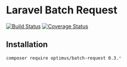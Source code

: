 # Laravel Batch Request

[![Build Status](https://travis-ci.org/esbenp/laravel-batch-request.svg)](https://travis-ci.org/esbenp/laravel-batch-request) [![Coverage Status](https://coveralls.io/repos/esbenp/laravel-batch-request/badge.svg?branch=master)](https://coveralls.io/r/esbenp/laravel-batch-request?branch=master)

## Installation

```bash
composer require optimus/batch-request 0.3.*
```